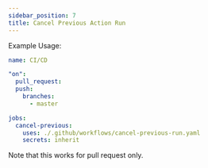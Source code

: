 ```yaml
---
sidebar_position: 7
title: Cancel Previous Action Run
---
```


Example Usage:

```yaml
name: CI/CD

"on":
  pull_request:
  push:
    branches:
      - master

jobs:
  cancel-previous:
    uses: ./.github/workflows/cancel-previous-run.yaml
    secrets: inherit
```

Note that this works for pull request only.
